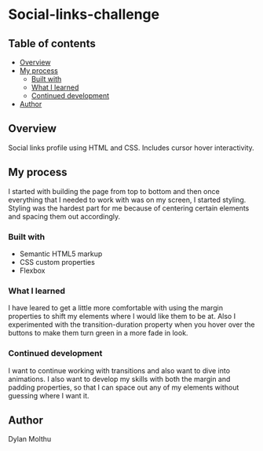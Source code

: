 ﻿# Social-links-challenge

## Table of contents

- [Overview](#overview)
- [My process](#my-process)
  - [Built with](#built-with)
  - [What I learned](#what-i-learned)
  - [Continued development](#continued-development)
- [Author](#author)
  

## Overview

Social links profile using HTML and CSS. Includes cursor hover interactivity.

## My process

I started with building the page from top to bottom and then once everything that I needed to work with was on my screen, I started styling. Styling was the hardest part for me because of centering certain elements and spacing them out accordingly.

### Built with

- Semantic HTML5 markup
- CSS custom properties
- Flexbox

### What I learned

I have leared to get a little more comfortable with using the margin properties to shift my elements where I would like them to be at. Also I experimented with the transition-duration property when you hover over the buttons to make them turn green in a more fade in look.


### Continued development

I want to continue working with transitions and also want to dive into animations. I also want to develop my skills with both the margin and padding properties, so that I can space out any of my elements without guessing where I want it.

## Author

Dylan Molthu
